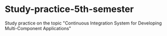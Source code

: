 # Study-practice-5th-semester
Study practice on the topic "Continuous Integration System for Developing Multi-Component Applications"
